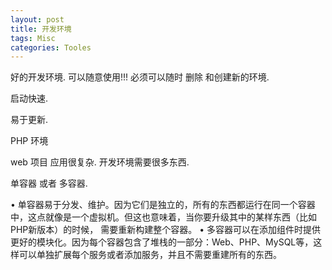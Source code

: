```yaml
---
layout: post
title: 开发环境  
tags: Misc
categories: Tooles
---
```

好的开发环境.
可以随意使用!!!
必须可以随时 删除 和创建新的环境.

启动快速.

易于更新.


PHP 环境

web 项目 应用很复杂. 开发环境需要很多东西.


单容器  或者 多容器.

• 单容器易于分发、维护。因为它们是独立的，所有的东西都运行在同一个容器中，这点就像是一个虚拟机。但这也意味着，当你要升级其中的某样东西（比如PHP新版本）的时候， 需要重新构建整个容器。
• 多容器可以在添加组件时提供更好的模块化。因为每个容器包含了堆栈的一部分：Web、PHP、MySQL等，这样可以单独扩展每个服务或者添加服务，并且不需要重建所有的东西。


